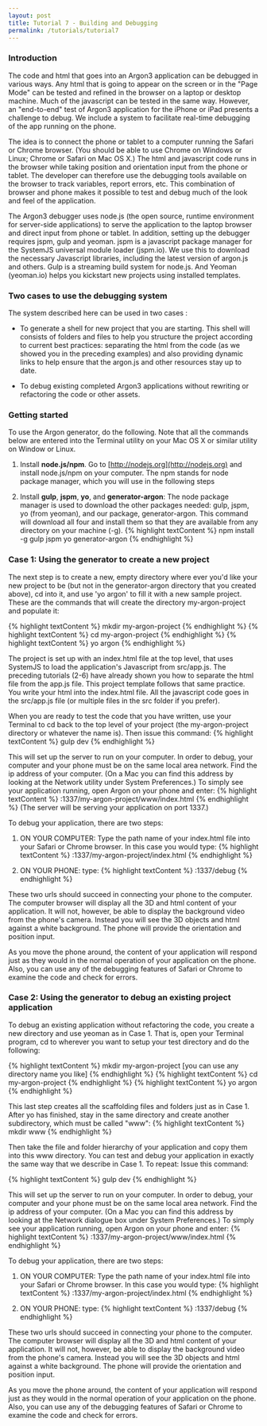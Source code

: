 ```yaml
---
layout: post
title: Tutorial 7 - Building and Debugging
permalink: /tutorials/tutorial7
---
```

### Introduction

The code and html that goes into an Argon3 application can be debugged in various ways. Any html that is going to appear on the screen or in the "Page Mode" can be tested and refined in the browser on a laptop or desktop machine. Much of the javascript can be tested in the same way. However, an "end-to-end" test of Argon3 application for the iPhone or iPad presents a challenge to debug. We include a system to facilitate real-time debugging of the app running on the phone.

The idea is to connect the phone or tablet to a computer running the Safari or Chrome browser. (You should be able to use Chrome on Windows or Linux; Chrome or Safari on Mac OS X.) The html and javascript code runs in the browser while taking position and orientation input from the phone or tablet. The developer can therefore use the debugging tools available on the browser to track variables, report errors, etc. This combination of browser and phone makes it possible to test and debug much of the look and feel of the application.

The Argon3 debugger uses node.js (the open source, runtime environment for server-side applications) to serve the application to the laptop browser and direct input from phone or tablet. In addition, setting up the debugger requires jspm, gulp and yeoman. jspm is a javascript package manager for the SystemJS universal module loader (jspm.io). We use this to download the necessary Javascript libraries, including the latest version of argon.js and others. Gulp is a streaming build system for node.js. And Yeoman (yeoman.io) helps you kickstart new projects using installed templates.

### Two cases to use the debugging system
The system described here can be used in two cases :

* To generate a shell for new project that you are starting. This shell will consists of folders and files to help you structure the project according to current best practices: separating the html from the code (as we showed you in the preceding examples) and also providing dynamic links to help ensure that the argon.js and other resources stay up to date.

* To debug existing completed Argon3 applications without rewriting or refactoring the code or other assets.

### Getting started
To use the Argon generator, do the following. Note that all the commands below are entered into the Terminal utility on your Mac OS X or similar utility on Window or Linux.

1. Install **node.js/npm**. Go to [http://nodejs.org](http://nodejs.org) and install node.js/npm on your computer. The npm stands for node package manager, which you will use in the following steps

2. Install **gulp**, **jspm**, **yo**, and **generator-argon**: The node package manager is used to download the other packages needed: gulp, jspm, yo (from yeoman), and our package, generator-argon. This command will download all four and install them so that they are available from any directory on your machine (-g).
{% highlight textContent %}
npm install -g gulp jspm yo generator-argon
{% endhighlight %}

### Case 1: Using the generator to create a new project
The next step is to create a new, empty directory where ever you'd like your new project to be (but not in the generator-argon directory that you created above), cd into it, and use 'yo argon' to fill it with a new sample project. These are the commands that will create the directory my-argon-project and populate it:

{% highlight textContent %}
mkdir my-argon-project
{% endhighlight %}
{% highlight textContent %}
cd my-argon-project
{% endhighlight %}
{% highlight textContent %}
yo argon
{% endhighlight %}

The project is set up with an index.html file at the top level, that uses SystemJS to load the application's Javascript from src/app.js. The preceding tutorials (2-6) have already shown you how to separate the html file from the app.js file. This project template follows that same practice. You write your html into the index.html file. All the javascript code goes in the src/app.js file (or multiple files in the src folder if you prefer).

When you are ready to test the code that you have written, use your Terminal to cd back to the top level of your project (the my-argon-project directory or whatever the name is). Then issue this command:
{% highlight textContent %}
gulp dev
{% endhighlight %}

This will set up the server to run on your computer. In order to debug, your computer and your phone must be on the same local area network. Find the ip address of your computer. (On a Mac you can find this address by looking at the Network utility under System Preferences.)
To simply see your application running, open Argon on your phone and enter:
{% highlight textContent %}
<your-ip-address>:1337/my-argon-project/www/index.html
{% endhighlight %}
(The server will be serving your application on port 1337.)

To debug your application, there are two steps:

1. ON YOUR COMPUTER: Type the path name of your index.html file into your Safari or Chrome browser. In this case you would type:
{% highlight textContent %}
<your-ip-address>:1337/my-argon-project/index.html
{% endhighlight %}

2. ON YOUR PHONE: type:
{% highlight textContent %}
<your-ip-address>:1337/debug
{% endhighlight %}

These two urls should succeed in connecting your phone to the computer. The computer browser will display all the 3D and html content of your application. It will not, however, be able to display the background video from the phone's camera. Instead you will see the 3D objects and html against a white background. The phone will provide the orientation and position input.

As you move the phone around, the content of your application will respond just as they would in the normal operation of your application on the phone. Also, you can use any of the debugging features of Safari or Chrome to examine the code and check for errors.

### Case 2: Using the generator to debug an existing project application
To debug an existing application without refactoring the code, you create a new directory and use yeoman as in Case 1. That is, open your Terminal program, cd to wherever you want to setup your test directory and do the following:

{% highlight textContent %}
mkdir my-argon-project  [you can use any directory name you like]
{% endhighlight %}
{% highlight textContent %}
cd my-argon-project
{% endhighlight %}
{% highlight textContent %}
yo argon
{% endhighlight %}

This last step creates all the scaffolding files and folders just as in Case 1. After yo has finished, stay in the same directory and create another subdirectory, which must be called "www":
{% highlight textContent %}
mkdir www
{% endhighlight %}

Then take the file and folder hierarchy of your application and copy them into this www directory. You can test and debug your application in exactly the same way that we describe in Case 1. To repeat:
Issue this command:

{% highlight textContent %}
gulp dev
{% endhighlight %}

This will set up the server to run on your computer. In order to debug, your computer and your phone must be on the same local area network. Find the ip address of your computer. (On a Mac you can find this address by looking at the Network dialogue box under System Preferences.)
To simply see your application running, open Argon on your phone and enter:
{% highlight textContent %}
<your-ip-address>:1337/my-argon-project/www/index.html
{% endhighlight %}

To debug your application, there are two steps:

1. ON YOUR COMPUTER: Type the path name of your index.html file into your Safari or Chrome browser. In this case you would type:
{% highlight textContent %}
<your-ip-address>:1337/my-argon-project/index.html
{% endhighlight %}

2. ON YOUR PHONE: type:
{% highlight textContent %}
<your-ip-address>:1337/debug
{% endhighlight %}

These two urls should succeed in connecting your phone to the computer. The computer browser will display all the 3D and html content of your application. It will not, however, be able to display the background video from the phone's camera. Instead you will see the 3D objects and html against a white background. The phone will provide the orientation and position input.

As you move the phone around, the content of your application will respond just as they would in the normal operation of your application on the phone. Also, you can use any of the debugging features of Safari or Chrome to examine the code and check for errors.
